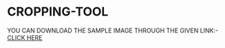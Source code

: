 # CROPPING-TOOL


YOU CAN DOWNLOAD THE SAMPLE IMAGE THROUGH THE GIVEN LINK:-<br>
<a href="https://drive.google.com/file/d/1gysW603sRsSmhrcmZC_6IegKNAmp7Cvv/view?usp=sharing">CLICK HERE</a>
